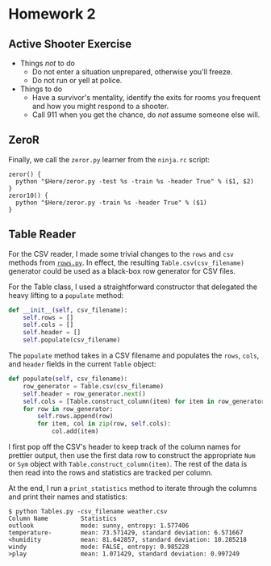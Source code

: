 # Homework 2
## Active Shooter Exercise
* Things _not_ to do
   * Do not enter a situation unprepared, otherwise you'll freeze.
   * Do not run or yell at police.
* Things to do
   * Have a survivor's mentality, identify the exits for rooms you frequent and how you might respond to a shooter.
   * Call 911 when you get the chance, do _not_ assume someone else will.

## ZeroR

Finally, we call the ``zeror.py`` learner from the ``ninja.rc`` script:

```
zeror() {
  python "$Here/zeror.py -test %s -train %s -header True" % ($1, $2)
}
zeror10() {
  python "$Here/zeror.py -train %s -header True" % ($1)
}

```


## Table Reader
For the CSV reader, I made some trivial changes to the ``rows`` and ``csv`` methods from [``rows.py``](https://github.com/txt/fss16/blob/master/src/rows.py). In effect, the resulting ``Table.csv(csv_filename)`` generator could be used as a black-box row generator for CSV files.

For the Table class, I used a straightforward constructor that delegated the heavy lifting to a ``populate`` method:

```python
def __init__(self, csv_filename):
    self.rows = []
    self.cols = []
    self.header = []
    self.populate(csv_filename)
```

The ``populate`` method takes in a CSV filename and populates the ``rows``, ``cols``, and ``header`` fields in the current ``Table`` object:

```python
def populate(self, csv_filename):
    row_generator = Table.csv(csv_filename)
    self.header = row_generator.next()
    self.cols = [Table.construct_column(item) for item in row_generator.next()]
    for row in row_generator:
        self.rows.append(row)
        for item, col in zip(row, self.cols):
            col.add(item)
```

I first pop off the CSV's header to keep track of the column names for prettier output, then use the first data row to construct the appropriate ``Num`` or ``Sym`` object with ``Table.construct_column(item)``. The rest of the data is then read into the rows and statistics are tracked per column.

At the end, I run a ``print_statistics`` method to iterate through the columns and print their names and statistics:

```
$ python Tables.py -csv_filename weather.csv
Column Name         Statistics
outlook             mode: sunny, entropy: 1.577406
temperature-        mean: 73.571429, standard deviation: 6.571667
<humidity           mean: 81.642857, standard deviation: 10.285218
windy               mode: FALSE, entropy: 0.985228
>play               mean: 1.071429, standard deviation: 0.997249

```
